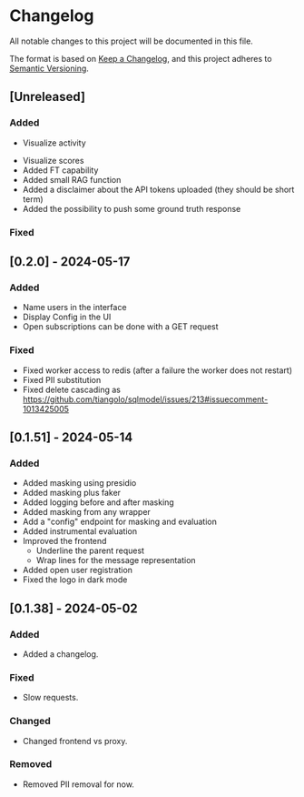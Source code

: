 # Changelog

All notable changes to this project will be documented in this file.

The format is based on [Keep a Changelog](https://keepachangelog.com/en/1.1.0/),
and this project adheres to [Semantic Versioning](https://semver.org/spec/v2.0.0.html).

## [Unreleased]

### Added

- Visualize activity
<!-- TODO -->
- Visualize scores
- Added FT capability
- Added small RAG function
- Added a disclaimer about the API tokens uploaded (they should be short term)
- Added the possibility to push some ground truth response

### Fixed



## [0.2.0] - 2024-05-17

### Added

- Name users in the interface
- Display Config in the UI
- Open subscriptions can be done with a GET request

### Fixed

- Fixed worker access to redis (after a failure the worker does not restart)
- Fixed PII substitution
- Fixed delete cascading as https://github.com/tiangolo/sqlmodel/issues/213#issuecomment-1013425005

## [0.1.51] - 2024-05-14

### Added

- Added masking using presidio
- Added masking plus faker
- Added logging before and after masking
- Added masking from any wrapper
- Add a "config" endpoint for masking and evaluation
- Added instrumental evaluation
- Improved the frontend
  - Underline the parent request
  - Wrap lines for the message representation
- Added open user registration
- Fixed the logo in dark mode

## [0.1.38] - 2024-05-02

### Added

- Added a changelog.

### Fixed

- Slow requests.

### Changed

- Changed frontend vs proxy.

### Removed

- Removed PII removal for now.